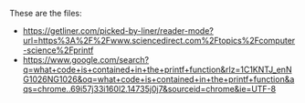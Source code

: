 These are the files:
- https://getliner.com/picked-by-liner/reader-mode?url=https%3A%2F%2Fwww.sciencedirect.com%2Ftopics%2Fcomputer-science%2Fprintf
- https://www.google.com/search?q=what+code+is+contained+in+the+printf+function&rlz=1C1KNTJ_enNG1026NG1026&oq=what+code+is+contained+in+the+printf+function&aqs=chrome..69i57j33i160l2.14735j0j7&sourceid=chrome&ie=UTF-8
